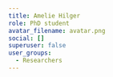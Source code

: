 ```yaml
---
title: Amelie Hilger
role: PhD student
avatar_filename: avatar.png
social: []
superuser: false
user_groups:
  - Researchers
---
```

